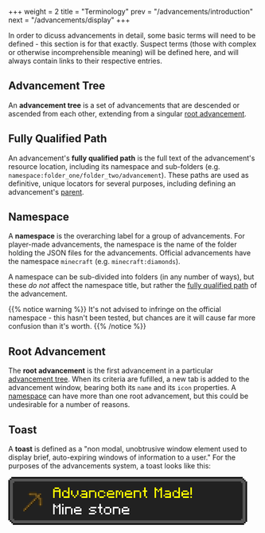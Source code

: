 +++
weight = 2
title = "Terminology"
prev = "/advancements/introduction"
next = "/advancements/display"
+++

In order to dicuss advancements in detail, some basic terms will need to be defined - this section is for that exactly. Suspect terms (those with complex or otherwise incomprehensible meaning) will be defined here, and will always contain links to their respective entries.

## <a id="advancement_tree"></a>Advancement Tree

An **advancement tree** is a set of advancements that are descended or ascended from each other, extending from a singular [root advancement](#root_advancement).

## <a id="fully_qualified_path"></a>Fully Qualified Path

An advancement's **fully qualified path** is the full text of the advancement's resource location, including its namespace and sub-folders (e.g. `namespace:folder_one/folder_two/advancement`). These paths are used as definitive, unique locators for several purposes, including defining an advancement's [parent](/advancements/parent).

## <a id="namespace"></a>Namespace

A **namespace** is the overarching label for a group of advancements. For player-made advancements, the namespace is the name of the folder holding the JSON files for the advancements. Official advancements have the namespace `minecraft` (e.g. `minecraft:diamonds`). 

A namespace can be sub-divided into folders (in any number of ways), but these *do not* affect the namespace title, but rather the [fully qualified path](#fully_qualified_path) of the advancement.

{{% notice warning %}}
It's not advised to infringe on the official namespace - this hasn't been tested, but chances are it will cause far more confusion than it's worth.
{{% /notice %}}

## <a id="root_advancement"></a>Root Advancement

The **root advancement** is the first advancement in a particular [advancement tree](#advancement_tree). When its criteria are fufilled, a new tab is added to the advancement window, bearing both its `name` and its `icon` properties. A [namespace](#namespace) can have more than one root advancement, but this could be undesirable for a number of reasons.

## <a id="toast"></a>Toast
A **toast** is defined as a "non modal, unobtrusive window element used to display brief, auto-expiring windows of information to a user." For the purposes of the advancements system, a toast looks like this:

![An example of a toast](/advancements/toast.png)